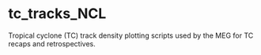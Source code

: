 # tc_tracks_NCL
Tropical cyclone (TC) track density plotting scripts used by the MEG for TC recaps and retrospectives.
